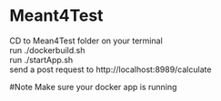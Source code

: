 # Meant4Test
CD to Mean4Test folder on your terminal</br>
run ./dockerbuild.sh</br>
run ./startApp.sh</br>
send a post request to http://localhost:8989/calculate



#Note
Make sure your docker app is running
